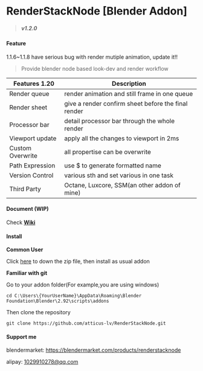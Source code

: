 # RenderStackNode [Blender Addon]

> ##### v1.2.0

#### Feature

1.1.6~1.1.8 have serious bug with render mutiple animation, update it!!

> Provide blender node based look-dev and render workflow

| Features 1.20    | Description                                                  |
| ---------------- | ------------------------------------------------------------ |
| Render queue     | render animation and still frame in one queue                |
| Render sheet     | give a render confirm sheet before the final render          |
| Processor bar    | detail processor bar through the whole render                |
| Viewport update  | apply all the changes to viewport in 2ms                     |
| Custom Overwrite | all propertise can be overwrite                    |
| Path Expression  | use $ to generate formatted name                              |
| Version Control  | various sth and set various in one task |
| Third Party      | Octane, Luxcore, SSM(an other addon of mine)                 |

#### Document (WIP)

Check [**Wiki**](https://github.com/atticus-lv/RenderStackNode/wiki)

#### Install

**Common User**

Click [here](https://github.com/atticus-lv/RenderStackNode/archive/main.zip) to down the zip file, then install as usual
addon

**Familiar with git**

Go to your addon folder(For example,you are using windows)

`cd C:\Users\{YourUserName}\AppData\Roaming\Blender Foundation\Blender\2.92\scripts\addons`

Then clone the repository

`git clone https://github.com/atticus-lv/RenderStackNode.git`

#### Support me

blendermarket: https://blendermarket.com/products/renderstacknode

alipay: 1029910278@qq.com